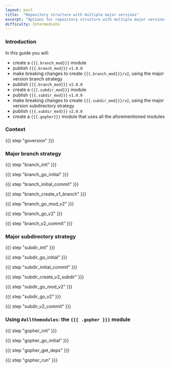 ```yaml
---
layout: post
title:  "Repository structure with multiple major versions"
excerpt: "Options for repository structure with multiple major versions"
difficulty: Intermediate
---
```

### Introduction

In this guide you will:

* create a `{{{.branch_mod}}}` module
* publish `{{{.branch_mod}}}` `v1.0.0`
* make breaking changes to create `{{{.branch_mod}}}/v2`, using the major version branch strategy
* publish `{{{.branch_mod}}}` `v2.0.0`
* create a `{{{.subdir_mod}}}` module
* publish `{{{.subdir_mod}}}` `v1.0.0`
* make breaking changes to create `{{{.subdir_mod}}}/v2`, using the major version subdirectory strategy
* publish `{{{.subdir_mod}}}` `v2.0.0`
* create a `{{{.gopher}}}` module that uses all the aforementioned modules

### Context

{{{ step "goversion" }}}

### Major branch strategy

{{{ step "branch_init" }}}

{{{ step "branch_go_initial" }}}

{{{ step "branch_initial_commit" }}}

{{{ step "branch_create_v1_branch" }}}

{{{ step "branch_go_mod_v2" }}}

{{{ step "branch_go_v2" }}}

{{{ step "branch_v2_commit" }}}

### Major subdirectory strategy

{{{ step "subdir_init" }}}

{{{ step "subdir_go_initial" }}}

{{{ step "subdir_initial_commit" }}}

{{{ step "subdir_create_v2_subdir" }}}

{{{ step "subdir_go_mod_v2" }}}

{{{ step "subdir_go_v2" }}}

{{{ step "subdir_v2_commit" }}}

### Using `#allthemodules`: the `{{{ .gopher }}}` module

{{{ step "gopher_init" }}}

{{{ step "gopher_go_initial" }}}

{{{ step "gopher_get_deps" }}}

{{{ step "gopher_run" }}}
